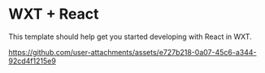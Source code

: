 # WXT + React

This template should help get you started developing with React in WXT.

https://github.com/user-attachments/assets/e727b218-0a07-45c6-a344-92cd4f1215e9

